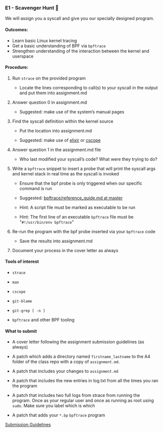 ### E1 - Scavenger Hunt 🔎

We will assign you a syscall and give you our specially designed program.

#### Outcomes:

* Learn basic Linux kernel tracing
* Get a basic understanding of BPF via `bpftrace`
* Strengthen understanding of the interaction between the kernel and userspace

#### Procedure:

1. Run `strace` on the provided program

	 * Locate the lines corresponding to call(s) to your syscall in the output and put them into assignment.md

2. Answer question 0 in assignment.md

	* Suggested: make use of the system’s manual pages

3. Find the syscall definition within the kernel source

	* Put the location into assignment.md

	* Suggested: make use of [elixir](https://elixir.bootlin.com/) or [cscope](http://cscope.sourceforge.net/)

4. Answer question 1 in the assignment.md file

	* Who last modified your syscall’s code? What were they trying to do?

5. Write a `bpftrace` snippet to insert a probe that will print the syscall args and kernel stack in real time as the syscall is invoked

	* Ensure that the bpf probe is only triggered when our specific command is run

	* Suggested: [bpftrace/reference_guide.md at master](https://github.com/iovisor/bpftrace/blob/master/docs/reference_guide.md#5-str-strings)

	* Hint: A script file must be marked as executable to be run

	* Hint: The first line of an executable `bpftrace` file must be "`#!/usr/bin/env bpftrace`"

6. Re-run the program with the bpf probe inserted via your `bpftrace` code

	* Save the results into assignment.md

7. Document your process in the cover letter as always


#### Tools of interest

* `strace`

* `man`

* `cscope`

* `git-blame`

* `git-grep [ -n ]`

* `bpftrace` and other BPF tooling

#### What to submit

* A cover letter following the assignment submission guidelines (as always)

* A patch which adds a directory named `firstname_lastname` to the A4 folder of the class repo with a copy of `assignment.md`.

* A patch that includes your changes to `assignment.md`

* A patch that includes the new entries in log.txt from all the times you ran the program

* A patch that includes two full logs from strace from running the program. Once as your regular user and once as running as root using `sudo`. Make sure you label which is which

* A patch that adds your `*.bp` `bpftrace` program

[Submission Guidelines](../policies/submission_guidelines.md)
